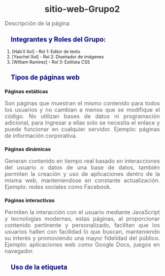 # sitio-web-Grupo2

Descripción de la página

## Integrantes y Roles del Grupo:
1. [Hab'il Xol] - Rol 1: Editor de texto
2. [Yaxchel Xol] - Rol 2: Diseñador de imágenes
3. [William Ramirez] - Rol 3: Estilista CSS

## Tipos de páginas web

### Páginas estáticas
Son páginas que muestran el mismo contenido para todos los usuarios y no cambian a menos que se modifique el código. No utilizan bases de datos ni programación adicional, para ingresar a ellas solo se necesita el enlace y puede funcionar en cualquier servidor. Ejemplo: páginas de información corporativa.

### Páginas dinámicas
Generan contenido en tiempo real basado en interacciones del usuario o datos de una base de datos, también permiten la creación y uso de aplicaciones dentro de la misma web, manteniendose en constante actualización. Ejemplo: redes sociales como Facebook.

### Páginas interactivas
Permiten la interacción con el usuario mediante JavaScript y tecnologías modernas, estas páginas, al proporcionar contenido pertinente y personalizado, facilitan que los usuarios hallen con facilidad lo que buscan, manteniendo su interés y promoviendo una mayor fidelidad del público. Ejemplo: aplicaciones web como Google Docs, juegos en navegador.


## Uso de la etiqueta <style>
<style> es un elemento de HTML5 y permite incluir CSS dentro de un documento HTML. Definen como se ven los elemento y como se comportan visualmente.
Es obligatorio agregar la etiqueta <style> dentro de la sección <head> del documento, ara garantizar que los estilos se carguen antes de que se renderice el contenido del documento, asegurando que la página se vea como debería desde el primer momento.

Ejemplo: #Estilosbásicos
<html>
  <head>
  <title>Ejemplo de etiqueta style</title>
  <style>
    body {
      background-color: #f0f0f0;
    }
    h1 {
      color: #333;
      text-align: center;
    }
    h2 {
      color: navy;
      margin-left: 20px;
    }
    p {
      color: #666;
      font-size: 18px;
      text-align: justify;
    }
</style>
